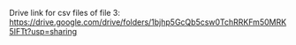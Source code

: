 Drive link for csv files of file 3:
https://drive.google.com/drive/folders/1bjhp5GcQb5csw0TchRRKFm50MRK5IFTt?usp=sharing 